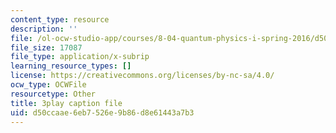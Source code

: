 ```yaml
---
content_type: resource
description: ''
file: /ol-ocw-studio-app/courses/8-04-quantum-physics-i-spring-2016/d50ccaae6eb7526e9b86d8e61443a7b3_45M-BtYAcwg.vtt
file_size: 17087
file_type: application/x-subrip
learning_resource_types: []
license: https://creativecommons.org/licenses/by-nc-sa/4.0/
ocw_type: OCWFile
resourcetype: Other
title: 3play caption file
uid: d50ccaae-6eb7-526e-9b86-d8e61443a7b3
---
```

